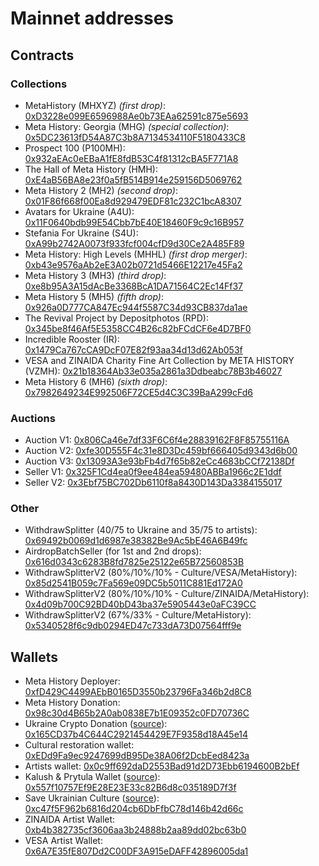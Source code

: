# Mainnet addresses

## Contracts

### Collections

- MetaHistory (MHXYZ) *(first drop)*: [0xD3228e099E6596988Ae0b73EAa62591c875e5693](https://etherscan.io/address/0xd3228e099e6596988ae0b73eaa62591c875e5693)
- Meta History: Georgia (MHG) *(special collection)*: [0x5DC23613fD54A87C3b8A7134534110F5180433C8](https://etherscan.io/address/0x5dc23613fd54a87c3b8a7134534110f5180433c8)
- Prospect 100 (P100MH): [0x932aEAc0eEBaA1fE8fdB53C4f81312cBA5F771A8](https://etherscan.io/address/0x932aeac0eebaa1fe8fdb53c4f81312cba5f771a8)
- The Hall of Meta History (HMH): [0xE4aB56BA8e23f0a5fB514B914e259156D5069762](https://etherscan.io/address/0xe4ab56ba8e23f0a5fb514b914e259156d5069762)
- Meta History 2 (MH2) *(second drop)*: [0x01F86f668f00Ea8d929479EDF81c232C1bcA8307](https://etherscan.io/address/0x01f86f668f00ea8d929479edf81c232c1bca8307)
- Avatars for Ukraine (A4U): [0x11F0640bdb99E54Cbb7bE40E18460F9c9c16B957](https://etherscan.io/address/0x11f0640bdb99e54cbb7be40e18460f9c9c16b957)
- Stefania For Ukraine (S4U): [0xA99b2742A0073f933fcf004cfD9d30Ce2A485F89](https://etherscan.io/address/0xa99b2742a0073f933fcf004cfd9d30ce2a485f89)
- Meta History: High Levels (MHHL) *(first drop merger)*: [0xb43e9576aAb2eE3A02b0721d5466E12217e45Fa2](https://etherscan.io/address/0xb43e9576aab2ee3a02b0721d5466e12217e45fa2)
- Meta History 3 (MH3) *(third drop)*: [0xe8b95A3A15dAcBe3368BcA1DA71564C2Ec14Ff37](https://etherscan.io/address/0xe8b95A3A15dAcBe3368BcA1DA71564C2Ec14Ff37)
- Meta History 5 (MH5) *(fifth drop)*: [0x926a0D777CA847Ec944f5587C34d93CB837da1ae](https://etherscan.io/address/0x926a0D777CA847Ec944f5587C34d93CB837da1ae)
- The Revival Project by Depositphotos (RPD): [0x345be8f46Af5E5358CC4B26c82bFCdCF6e4D7BF0](https://etherscan.io/address/0x345be8f46Af5E5358CC4B26c82bFCdCF6e4D7BF0)
- Incredible Rooster (IR): [0x1479Ca767cCA9DcF07E82f93aa34d13d62Ab053f](https://etherscan.io/address/0x1479Ca767cCA9DcF07E82f93aa34d13d62Ab053f)
- VESA and ZINAIDA Charity Fine Art Collection by META HISTORY (VZMH): [0x21b18364Ab33e035a2861a3Ddbeabc78B3b46027](https://etherscan.io/address/0x21b18364Ab33e035a2861a3Ddbeabc78B3b46027)
- Meta History 6 (MH6) *(sixth drop)*: [0x7982649234E992506F72CE5d4C3C39BaA299cFd6](https://etherscan.io/address/0x7982649234E992506F72CE5d4C3C39BaA299cFd6)

### Auctions

- Auction V1: [0x806Ca46e7df33F6C6f4e28839162F8F85755116A](https://etherscan.io/address/0x806ca46e7df33f6c6f4e28839162f8f85755116a) 
- Auction V2: [0xfe30D555F4c31e8D3Dc459bf666405d9343d6b00](https://etherscan.io/address/0xfe30d555f4c31e8d3dc459bf666405d9343d6b00)
- Auction V3: [0x13093A3e93bFb4d7f65b82eCc4683bCCf72138Df](https://etherscan.io/address/0x13093a3e93bfb4d7f65b82ecc4683bccf72138df)
- Seller V1: [0x325F1Cd4ea0f9ee484ea59480ABBa1966c2E1ddf](https://etherscan.io/address/0x325f1cd4ea0f9ee484ea59480abba1966c2e1ddf)
- Seller V2: [0x3Ebf75BC702Db6110f8a8430D143Da3384155017](https://etherscan.io/address/0x3Ebf75BC702Db6110f8a8430D143Da3384155017)

### Other

- WithdrawSplitter (40/75 to Ukraine and 35/75 to artists): [0x69492b0069d1d6987e38382Be9Ac5bE46A6B49fc](https://etherscan.io/address/0x69492b0069d1d6987e38382be9ac5be46a6b49fc)
- AirdropBatchSeller (for 1st and 2nd drops): [0x616d0343c6283B8fd7825e25122e65B72560853B](https://etherscan.io/address/0x616d0343c6283B8fd7825e25122e65B72560853B)
- WithdrawSplitterV2 (80%/10%/10% - Culture/VESA/MetaHistory): [0x85d2541B059c7Fa569e09DC5b5011C881Ed172A0](https://etherscan.io/address/0x85d2541B059c7Fa569e09DC5b5011C881Ed172A0)
- WithdrawSplitterV2 (80%/10%/10% - Culture/ZINAIDA/MetaHistory): [0x4d09b700C92BD40bD43ba37e5905443e0aFC39CC](https://etherscan.io/address/0x4d09b700C92BD40bD43ba37e5905443e0aFC39CC)
- WithdrawSplitterV2 (67%/33% - Culture/MetaHistory): [0x5340528f6c9db0294ED47c733dA73D07564fff9e](https://etherscan.io/address/0x5340528f6c9db0294ED47c733dA73D07564fff9e)

## Wallets

- Meta History Deployer: [0xfD429C4499AEbB0165D3550b23796Fa346b2d8C8](https://etherscan.io/address/0xfd429c4499aebb0165d3550b23796fa346b2d8c8)
- Meta History Donation: [0x98c30d4B65b2A0ab0838E7b1E09352c0FD70736C](https://etherscan.io/address/0x98c30d4b65b2a0ab0838e7b1e09352c0fd70736c)
- Ukraine Crypto Donation ([source](https://twitter.com/ukraine/status/1497594592438497282)): [0x165CD37b4C644C2921454429E7F9358d18A45e14](https://etherscan.io/address/0x165cd37b4c644c2921454429e7f9358d18a45e14)
- Cultural restoration wallet: [0xEDd9Fa9ec9247699dB95De38A06f2DcbEed8423a](https://etherscan.io/address/0xEDd9Fa9ec9247699dB95De38A06f2DcbEed8423a)
- Artists wallet: [0x0c9ff692daD2553Bad91d2D73Ebb6194600B2bEf](https://etherscan.io/address/0x0c9ff692daD2553Bad91d2D73Ebb6194600B2bEf)
- Kalush & Prytula Wallet ([source](https://twitter.com/OlenaHalushka/status/1529564859121246208)): [0x557f10757Ef9E28E23E33c82B6d8c035189D7f3f](https://etherscan.io/address/0x557f10757ef9e28e23e33c82b6d8c035189d7f3f)
- Save Ukrainian Culture ([source](https://donate.arts.gov.ua/)): [0xc47f5F962b6816d204cb6DbFfbC78d146b42d66c](https://etherscan.io/address/0xc47f5F962b6816d204cb6DbFfbC78d146b42d66c)
- ZINAIDA Artist Wallet: [0xb4b382735cf3606aa3b24888b2aa89dd02bc63b0](https://etherscan.io/address/0xb4b382735cf3606aa3b24888b2aa89dd02bc63b0)
- VESA Artist Wallet: [0x6A7E35fE807Dd2C00DF3A915eDAFF42896005da1](https://etherscan.io/address/0x6A7E35fE807Dd2C00DF3A915eDAFF42896005da1)
